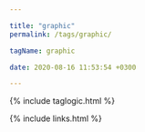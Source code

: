 ```yaml
---

title: "graphic"
permalink: /tags/graphic/

tagName: graphic

date: 2020-08-16 11:53:54 +0300

---
```


{% include taglogic.html %}

{% include links.html %}

